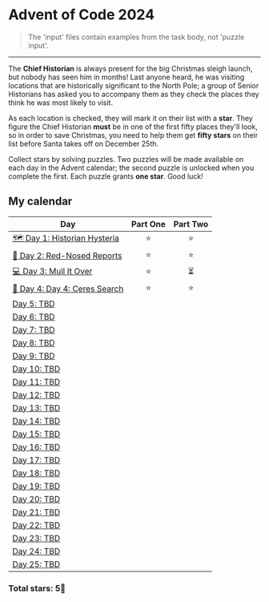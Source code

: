 ﻿# Advent of Code 2024

> The 'input' files contain examples from the task body, not 'puzzle input'.

---

The **Chief Historian** is always present for the big Christmas sleigh launch, but nobody has seen him in months! Last anyone heard, he was visiting locations that are historically significant to the North Pole; a group of Senior Historians has asked you to accompany them as they check the places they think he was most likely to visit.

As each location is checked, they will mark it on their list with a **star**. They figure the Chief Historian **must** be in one of the first fifty places they'll look, so in order to save Christmas, you need to help them get **fifty stars** on their list before Santa takes off on December 25th.

Collect stars by solving puzzles. Two puzzles will be made available on each day in the Advent calendar; the second puzzle is unlocked when you complete the first. Each puzzle grants **one star**. Good luck!

## My calendar

| Day                                                                                                   | Part One | Part Two |
| ----------------------------------------------------------------------------------------------------- | :------: | :------: |
| [ 🗺️ Day 1: Historian Hysteria ](https://github.com/tdxa/advent_of_code/tree/master/years/2024/day-1) |    ⭐    |    ⭐    |
| [ 🦌 Day 2: Red-Nosed Reports](https://github.com/tdxa/advent_of_code/tree/master/years/2024/day-2)   |    ⭐    |    ⭐    |
| [ 💻 Day 3: Mull It Over ](https://github.com/tdxa/advent_of_code/tree/master/years/2024/day-3)       |    ⭐    |    ⏳    |
| [ 📑 Day 4: Day 4: Ceres Search](https://github.com/tdxa/advent_of_code/tree/master/years/2024/day-4) |    ⭐    |    ⭐    |
| [ Day 5: TBD]()                                                                                       |          |          |
| [ Day 6: TBD]()                                                                                       |          |          |
| [ Day 7: TBD]()                                                                                       |          |          |
| [Day 8: TBD]()                                                                                        |          |          |
| [Day 9: TBD]()                                                                                        |          |          |
| [Day 10: TBD]()                                                                                       |          |          |
| [Day 11: TBD]()                                                                                       |          |          |
| [Day 12: TBD]()                                                                                       |          |          |
| [Day 13: TBD]()                                                                                       |          |          |
| [Day 14: TBD]()                                                                                       |          |          |
| [Day 15: TBD]()                                                                                       |          |          |
| [Day 16: TBD]()                                                                                       |          |          |
| [Day 17: TBD]()                                                                                       |          |          |
| [Day 18: TBD]()                                                                                       |          |          |
| [Day 19: TBD]()                                                                                       |          |          |
| [Day 20: TBD]()                                                                                       |          |          |
| [Day 21: TBD]()                                                                                       |          |          |
| [Day 22: TBD]()                                                                                       |          |          |
| [Day 23: TBD]()                                                                                       |          |          |
| [Day 24: TBD]()                                                                                       |          |          |
| [Day 25: TBD]()                                                                                       |          |          |

### Total stars: 5🌟
